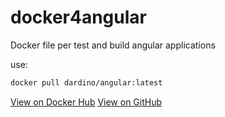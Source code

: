 # docker4angular
Docker file per test and build angular applications

use:
```sh
docker pull dardino/angular:latest
```

[View on Docker Hub](https://hub.docker.com/r/dardino/angular)
[View on GitHub](https://github.com/dardino/docker4angular)